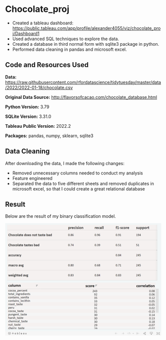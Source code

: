 # Chocolate_proj

* Created a tableau dashboard: https://public.tableau.com/app/profile/alexander4055/viz/chocolate_proj/Dashboard1
* Used advanced SQL techniques to explore the data.
* Created a database in third normal form with sqlite3 package in python.
* Performed data cleaning in pandas and microsoft excel.

## Code and Resources Used
**Data:** https://raw.githubusercontent.com/rfordatascience/tidytuesday/master/data/2022/2022-01-18/chocolate.csv

**Original Data Source:** http://flavorsofcacao.com/chocolate_database.html

**Python Version:** 3.79

**SQLite Version:** 3.31.0

**Tableau Public Version:** 2022.2

**Packages:** pandas, numpy, sklearn, sqlite3

## Data Cleaning
After downloading the data, I made the following changes:

* Removed unnecessary columns needed to conduct my analysis
* Feature engineered
* Separated the data to five different sheets and removed duplicates in microsoft excel, so that I could create a great relational database

## Result
Below are the result of my binary classification model.

![alt text](https://github.com/Alexanderc98/chocolate_proj/blob/main/tableau_dashboard.png "Result")

